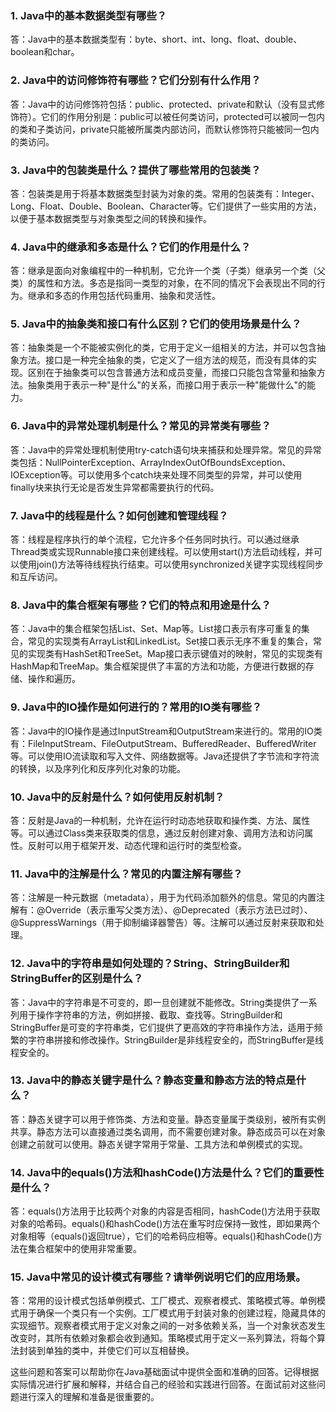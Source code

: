 ### 1. Java中的基本数据类型有哪些？

答：Java中的基本数据类型有：byte、short、int、long、float、double、boolean和char。

### 2. Java中的访问修饰符有哪些？它们分别有什么作用？

答：Java中的访问修饰符包括：public、protected、private和默认（没有显式修饰符）。它们的作用分别是：public可以被任何类访问，protected可以被同一包内的类和子类访问，private只能被所属类内部访问，而默认修饰符只能被同一包内的类访问。

### 3. Java中的包装类是什么？提供了哪些常用的包装类？

答：包装类是用于将基本数据类型封装为对象的类。常用的包装类有：Integer、Long、Float、Double、Boolean、Character等。它们提供了一些实用的方法，以便于基本数据类型与对象类型之间的转换和操作。

### 4. Java中的继承和多态是什么？它们的作用是什么？

答：继承是面向对象编程中的一种机制，它允许一个类（子类）继承另一个类（父类）的属性和方法。多态是指同一类型的对象，在不同的情况下会表现出不同的行为。继承和多态的作用包括代码重用、抽象和灵活性。

### 5. Java中的抽象类和接口有什么区别？它们的使用场景是什么？

答：抽象类是一个不能被实例化的类，它用于定义一组相关的方法，并可以包含抽象方法。接口是一种完全抽象的类，它定义了一组方法的规范，而没有具体的实现。区别在于抽象类可以包含普通方法和成员变量，而接口只能包含常量和抽象方法。抽象类用于表示一种"是什么"的关系，而接口用于表示一种"能做什么"的能力。

### 6. Java中的异常处理机制是什么？常见的异常类有哪些？

答：Java中的异常处理机制使用try-catch语句块来捕获和处理异常。常见的异常类包括：NullPointerException、ArrayIndexOutOfBoundsException、IOException等。可以使用多个catch块来处理不同类型的异常，并可以使用finally块来执行无论是否发生异常都需要执行的代码。

### 7. Java中的线程是什么？如何创建和管理线程？

答：线程是程序执行的单个流程，它允许多个任务同时执行。可以通过继承Thread类或实现Runnable接口来创建线程。可以使用start()方法启动线程，并可以使用join()方法等待线程执行结束。可以使用synchronized关键字实现线程同步和互斥访问。

### 8. Java中的集合框架有哪些？它们的特点和用途是什么？
答：Java中的集合框架包括List、Set、Map等。List接口表示有序可重复的集合，常见的实现类有ArrayList和LinkedList。Set接口表示无序不重复的集合，常见的实现类有HashSet和TreeSet。Map接口表示键值对的映射，常见的实现类有HashMap和TreeMap。集合框架提供了丰富的方法和功能，方便进行数据的存储、操作和遍历。

### 9. Java中的IO操作是如何进行的？常用的IO类有哪些？

答：Java中的IO操作是通过InputStream和OutputStream来进行的。常用的IO类有：FileInputStream、FileOutputStream、BufferedReader、BufferedWriter等。可以使用IO流读取和写入文件、网络数据等。Java还提供了字节流和字符流的转换，以及序列化和反序列化对象的功能。

### 10. Java中的反射是什么？如何使用反射机制？

答：反射是Java的一种机制，允许在运行时动态地获取和操作类、方法、属性等。可以通过Class类来获取类的信息，通过反射创建对象、调用方法和访问属性。反射可以用于框架开发、动态代理和运行时的类型检查。

### 11. Java中的注解是什么？常见的内置注解有哪些？

答：注解是一种元数据（metadata），用于为代码添加额外的信息。常见的内置注解有：@Override（表示重写父类方法）、@Deprecated（表示方法已过时）、@SuppressWarnings（用于抑制编译器警告）等。注解可以通过反射来获取和处理。

### 12. Java中的字符串是如何处理的？String、StringBuilder和StringBuffer的区别是什么？

答：Java中的字符串是不可变的，即一旦创建就不能修改。String类提供了一系列用于操作字符串的方法，例如拼接、截取、查找等。StringBuilder和StringBuffer是可变的字符串类，它们提供了更高效的字符串操作方法，适用于频繁的字符串拼接和修改操作。StringBuilder是非线程安全的，而StringBuffer是线程安全的。

### 13. Java中的静态关键字是什么？静态变量和静态方法的特点是什么？

答：静态关键字可以用于修饰类、方法和变量。静态变量属于类级别，被所有实例共享。静态方法可以直接通过类名调用，而不需要创建对象。静态成员可以在对象创建之前就可以使用。静态关键字常用于常量、工具方法和单例模式的实现。

### 14. Java中的equals()方法和hashCode()方法是什么？它们的重要性是什么？

答：equals()方法用于比较两个对象的内容是否相同，hashCode()方法用于获取对象的哈希码。equals()和hashCode()方法在重写时应保持一致性，即如果两个对象相等（equals()返回true），它们的哈希码应相等。equals()和hashCode()方法在集合框架中的使用非常重要。

### 15. Java中常见的设计模式有哪些？请举例说明它们的应用场景。

答：常用的设计模式包括单例模式、工厂模式、观察者模式、策略模式等。单例模式用于确保一个类只有一个实例。工厂模式用于封装对象的创建过程，隐藏具体的实现细节。观察者模式用于定义对象之间的一对多依赖关系，当一个对象状态发生改变时，其所有依赖对象都会收到通知。策略模式用于定义一系列算法，将每个算法封装到单独的类中，并使它们可以互相替换。

这些问题和答案可以帮助你在Java基础面试中提供全面和准确的回答。记得根据实际情况进行扩展和解释，并结合自己的经验和实践进行回答。在面试前对这些问题进行深入的理解和准备是很重要的。